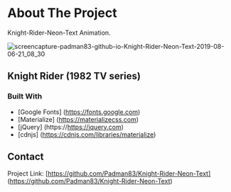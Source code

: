 # About The Project
Knight-Rider-Neon-Text Animation.

![screencapture-padman83-github-io-Knight-Rider-Neon-Text-2019-08-06-21_08_30](https://user-images.githubusercontent.com/45048950/63639068-1cc2e300-c6c2-11e9-9826-288c5d6c22ae.png)

## Knight Rider (1982 TV series)

### Built With
* [Google Fonts] (https://fonts.google.com)
* [Materialize] (https://materializecss.com)
* [jQuery] (https://https://jquery.com)
* [cdnjs] (https://cdnjs.com/libraries/materialize)

## Contact

Project Link: [https://github.com/Padman83/Knight-Rider-Neon-Text] (https://github.com/Padman83/Knight-Rider-Neon-Text)
